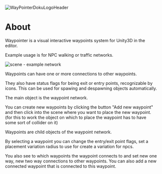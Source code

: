  ![WayPointerDokuLogoHeader](https://github.com/user-attachments/assets/51885a52-c6e9-481a-b3cb-6ea8f4d6d49f)

 # About

Waypointer is a visual interactive waypoints system for Unity3D in the editor. 

Example usage is for NPC walking or traffic networks. 

![scene - example network](https://github.com/user-attachments/assets/bf0e4b88-8d6a-4809-ae76-9ef762c742f8)

Waypoints can have one or more connections to other waypoints.

They also have status flags for being exit or entry points, recognizable by icons. This can be used for spawing and despawning objects automatically.

The main object is the waypoint network. 

You can create new waypoints by clicking the button "Add new waypoint" and then click 
into the scene where you want to place the new waypoint. (for this to work the object on which to place the waypoint has to have some sort of collider on it)

Waypoints are child objects of the waypoint network. 

By selecting a waypoint you can change the entry/exit point flags, set a placement variation radius to use for create a variation for npcs. 

You also see to which waypoints the waypoint connects to and set new one way, new two way connections to other waypoints. You can also add a new connected waypoint that is connected to this waypoint.

